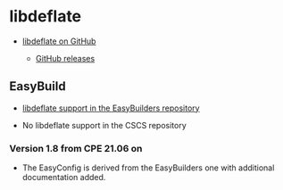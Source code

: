 # libdeflate

  * [libdeflate on GitHub](https://github.com/ebiggers/libdeflate)

      * [GitHub releases](https://github.com/ebiggers/libdeflate/releases/tag/v1.8)

## EasyBuild

  * [libdeflate support in the EasyBuilders repository](https://github.com/easybuilders/easybuild-easyconfigs/tree/main/easybuild/easyconfigs/l/libdeflate)

  * No libdeflate support in the CSCS repository

### Version 1.8 from CPE 21.06 on

  * The EasyConfig is derived from the EasyBuilders one with additional documentation
    added.
